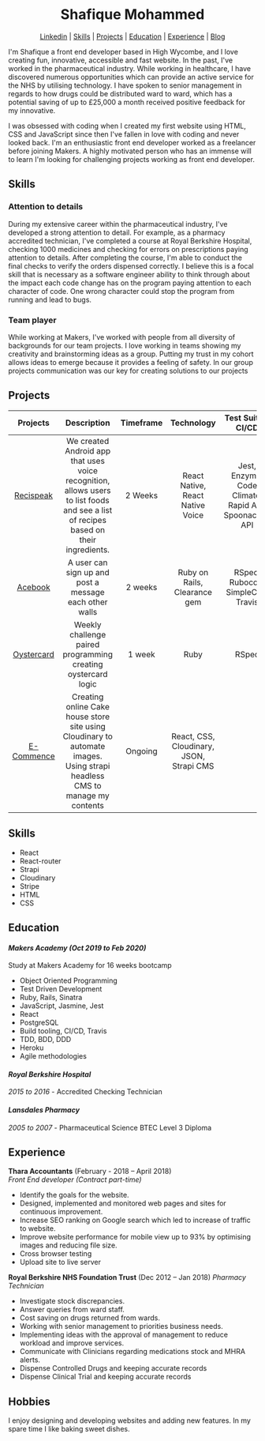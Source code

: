 
<div align="center">
  <h1>Shafique Mohammed</h1>

</div>

<div align="center">
 
 [Linkedin](https://www.linkedin.com/in/shafique-mohammed-b65856101/) | [Skills](#skill-id)  | [Projects](#project-id)  | [Education](#education-id) | [Experience](#experience-id) | [Blog](https://medium.com/@shaf01sm/career-change-98cca25bf921)

</div>


I'm Shafique a front end developer based in High Wycombe, and I love creating fun, innovative, accessible and fast website. In the past, I've worked in the pharmaceutical industry. While working in healthcare, I have discovered numerous opportunities which can provide an active service for the NHS by utilising technology. I have spoken to senior management in regards to how drugs could be distributed ward to ward, which has a potential saving of up to £25,000 a month received positive feedback for my innovative.
  

 I was obsessed with coding when I created my first website using HTML, CSS and JavaScript since then I've fallen in love with coding and never looked back. I'm an enthusiastic front end developer worked as a freelancer before joining Makers. A highly motivated person who has an immense will to learn I'm looking for challenging projects working as front end developer.


<a name="skill-id"></a>
## Skills

### Attention to details

During my extensive career within the pharmaceutical industry, I've developed a strong attention to detail. For example, as a pharmacy accredited technician, I've completed a course at Royal Berkshire Hospital, checking 1000 medicines and checking for errors on prescriptions paying attention to details. After completing the course, I'm able to conduct the final checks to verify the orders dispensed correctly. I believe this is a focal skill that is necessary as a software engineer ability to think through about the impact each code change has on the program paying attention to each character of code. One wrong character could stop the program from running and lead to bugs.

### Team player


While working at Makers, I've worked with people from all diversity of backgrounds for our team projects. I love working in teams showing my creativity and brainstorming ideas as a group. Putting my trust in my cohort allows ideas to emerge because it provides a feeling of safety. In our group projects communication was our key for creating solutions to our projects

<a name="project-id"></a>
## Projects



| Projects       | Description    | Timeframe|Technology  |Test Suites, CI/CD |
| :-------------: | :-------------: | :-----:| :------------------: | :-------------------:|
| [Recispeak](https://github.com/shafali03/Recispeak) | We created Android app that uses voice recognition, allows users to list foods and see a list of recipes based on their ingredients. | 2 Weeks | React Native, React Native Voice | Jest, Enzyme, Code Climate, Rapid API, Spoonacular API
| [Acebook](https://github.com/denriquem/acebook--TeamFavouriteFriendLove- )|  A user can sign up and post a message each other walls    |2 weeks| Ruby on Rails, Clearance gem|RSpec, Rubocop, SimpleCov, Travis |
| [Oystercard](https://github.com/shafali03/oystercard) | Weekly challenge paired programming creating oystercard logic | 1 week | Ruby |           RSpec         |
| [E-Commence](https://github.com/shafali03/cake-house)      | Creating online Cake house store site using Cloudinary to automate images. Using strapi headless CMS  to manage my contents   |  Ongoing  | React, CSS, Cloudinary, JSON, Strapi CMS




## Skills

* React
* React-router
* Strapi
* Cloudinary
* Stripe
* HTML
* CSS


<a name="education-id"></a>
## Education

#### *Makers Academy (Oct 2019 to Feb 2020)*

Study at Makers Academy for 16 weeks bootcamp

* Object Oriented Programming
* Test Driven Development
* Ruby, Rails, Sinatra
* JavaScript, Jasmine, Jest
* React
* PostgreSQL
* Build tooling, CI/CD, Travis
* TDD, BDD, DDD
* Heroku
* Agile methodologies


#### *Royal Berkshire Hospital*
*2015 to 2016*  -    Accredited Checking Technician

#### *Lansdales Pharmacy*
 *2005 to 2007* - Pharmaceutical Science BTEC Level 3 Diploma


<a name="experience-id"></a>
## Experience


**Thara Accountants** (February - 2018 – April 2018)    
*Front End developer	(Contract part-time)*  

* Identify the goals for the website.
*	Designed, implemented and monitored web pages and sites for continuous improvement.
* Increase SEO ranking on Google search which led to increase of traffic to website.
*	Improve website performance for mobile view up to 93% by optimising images and reducing file size.
*	Cross browser testing
*	Upload site to live server

**Royal Berkshire NHS Foundation Trust** (Dec 2012 – Jan 2018)
*Pharmacy Technician*

* Investigate stock discrepancies.
* Answer queries from ward staff.
* Cost saving on drugs returned from wards.
* Working with senior management to priorities business needs.
* Implementing ideas with the approval of management to reduce workload and improve services.
* Communicate with Clinicians regarding medications stock and MHRA alerts.
*	Dispense Controlled Drugs and keeping accurate records
*	Dispense Clinical Trial and keeping accurate records


## Hobbies

I enjoy designing and developing websites and adding new features. In my spare time I like baking sweet dishes.
